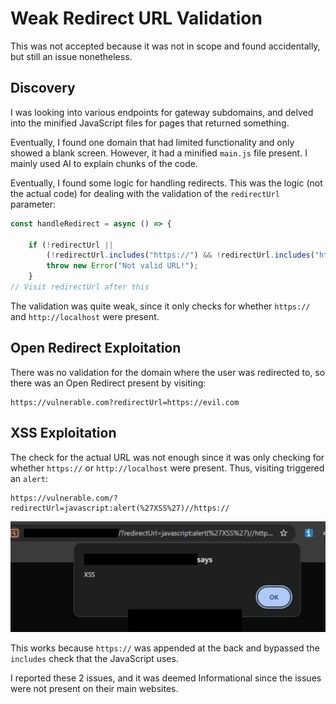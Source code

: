 # Weak Redirect URL Validation

This was not accepted because it was not in scope and found accidentally, but still an issue nonetheless.

## Discovery

I was looking into various endpoints for gateway subdomains, and delved into the minified JavaScript files for pages that returned something.

Eventually, I found one domain that had limited functionality and only showed a blank screen. However, it had a minified `main.js` file present. I mainly used AI to explain chunks of the code.

Eventually, I found some logic for handling redirects. This was the logic (not the actual code) for dealing with the validation of the `redirectUrl` parameter:

```js
const handleRedirect = async () => {

    if (!redirectUrl || 
        (!redirectUrl.includes("https://") && !redirectUrl.includes("http://localhost:"))) {
        throw new Error("Not valid URL!");
    }
// Visit redirectUrl after this
```

The validation was quite weak, since it only checks for whether `https://` and `http://localhost` were present.

## Open Redirect Exploitation

There was no validation for the domain where the user was redirected to, so there was an Open Redirect present by visiting:

```http
https://vulnerable.com?redirectUrl=https://evil.com
```

## XSS Exploitation

The check for the actual URL was not enough since it was only checking for whether `https://` or `http://localhost` were present. Thus, visiting triggered an `alert`:

```
https://vulnerable.com/?redirectUrl=javascript:alert(%27XSS%27)//https://
```

![](../../../.gitbook/assets/xss-open-redirect-image.png)

This works because `https://` was appended at the back and bypassed the `includes` check that the JavaScript uses.

I reported these 2 issues, and it was deemed Informational since the issues were not present on their main websites.